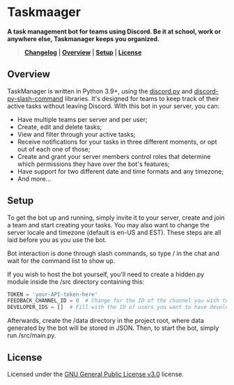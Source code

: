 # **Taskmaager**

**A task management bot for teams using Discord. Be it at school, work or anywhere else, Taskmanager keeps you organized.**

> **[Changelog](https://github.com/Bernardozomer/ivone-bot#changelog) | [Overview](https://github.com/Bernardozomer/ivone-bot#overview) | [Setup](https://github.com/Bernardozomer/ivone-bot#setup) | [License](https://github.com/Bernardozomer/ivone-bot#license)**

## Overview

TaskManager is written in Python 3.9+, using the [discord.py](https://github.com/Rapptz/discord.py) and [discord-py-slash-command](https://github.com/eunwoo1104/discord-py-slash-command) libraries.
It's designed for teams to keep track of their active tasks without leaving Discord. With this bot in your server, you can:
- Have multiple teams per server and per user;
- Create, edit and delete tasks;
- View and filter through your active tasks;
- Receive notifications for your tasks in three different moments, or opt out of each one of those;
- Create and grant your server members control roles that determine which permissions they have over the bot's features;
- Have support for two different date and time formats and any timezone;
- And more...

## Setup

To get the bot up and running, simply invite it to your server, create and join a team and start creating your tasks.
You may also want to change the server locale and timezone (default is en-US and EST). These steps are all laid before you as you use the bot.

Bot interaction is done through slash commands, so type / in the chat and wait for the command list to show up.

If you wish to host the bot yourself, you'll need to create a hidden.py module inside the /src directory containing this:

```python
TOKEN = 'your-API-token-here'
FEEDBACK_CHANNEL_ID = 0  # Change for the ID of the channel you wish to use for user feedback.
DEVELOPER_IDS = []  # Fill with the ID of users you want to have developer-level access to the bot.
```

Afterwards, create the /data directory in the project root, where data generated by the bot will be stored in JSON.
Then, to start the bot, simply run /src/main.py.


## License

Licensed under the [GNU General Public License v3.0](https://github.com/Bernardozomer/ivone-bot/blob/master/LICENSE) license.
